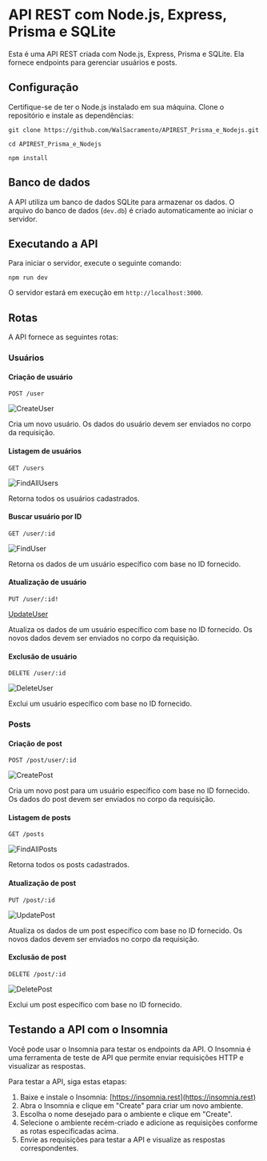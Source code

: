 # API REST com Node.js, Express, Prisma e SQLite

Esta é uma API REST criada com Node.js, Express, Prisma e SQLite. Ela fornece endpoints para gerenciar usuários e posts.

## Configuração

Certifique-se de ter o Node.js instalado em sua máquina. Clone o repositório e instale as dependências:


`git clone https://github.com/WalSacramento/APIREST_Prisma_e_Nodejs.git`

`cd APIREST_Prisma_e_Nodejs`

`npm install`


## Banco de dados

A API utiliza um banco de dados SQLite para armazenar os dados. O arquivo do banco de dados (`dev.db`) é criado automaticamente ao iniciar o servidor.

## Executando a API

Para iniciar o servidor, execute o seguinte comando:

`npm run dev`

O servidor estará em execução em `http://localhost:3000`.

## Rotas

A API fornece as seguintes rotas:

### Usuários

#### Criação de usuário

`POST /user`

![CreateUser](src/img/printscreen_CreateUser.png)

Cria um novo usuário. Os dados do usuário devem ser enviados no corpo da requisição.

#### Listagem de usuários

`GET /users`

![FindAllUsers](src/img/printscreen_FindAllUsers.png)

Retorna todos os usuários cadastrados.

#### Buscar usuário por ID

`GET /user/:id`

![FindUser](src/img/printscreen_UpdateUser.png)

Retorna os dados de um usuário específico com base no ID fornecido.

#### Atualização de usuário

`PUT /user/:id!`

[UpdateUser](src/img/printscreen_UpdateUser.png)

Atualiza os dados de um usuário específico com base no ID fornecido. Os novos dados devem ser enviados no corpo da requisição.

#### Exclusão de usuário

`DELETE /user/:id`

![DeleteUser](src/img/printscreen_DeleteeUser.png)

Exclui um usuário específico com base no ID fornecido.

### Posts

#### Criação de post

`POST /post/user/:id`

![CreatePost](src/img/printscreen_CreatePost.png)


Cria um novo post para um usuário específico com base no ID fornecido. Os dados do post devem ser enviados no corpo da requisição.

#### Listagem de posts

`GET /posts`

![FindAllPosts](src/img/printscreen_FindAllPosts.png)

Retorna todos os posts cadastrados.

#### Atualização de post

`PUT /post/:id`

![UpdatePost](src/img/printscreen_UpdatePost.png)

Atualiza os dados de um post específico com base no ID fornecido. Os novos dados devem ser enviados no corpo da requisição.

#### Exclusão de post

`DELETE /post/:id`

![DeletePost](src/img/printscreen_DeletePost.png)

Exclui um post específico com base no ID fornecido.

## Testando a API com o Insomnia

Você pode usar o Insomnia para testar os endpoints da API. O Insomnia é uma ferramenta de teste de API que permite enviar requisições HTTP e visualizar as respostas.

Para testar a API, siga estas etapas:

1. Baixe e instale o Insomnia: [https://insomnia.rest](https://insomnia.rest)
2. Abra o Insomnia e clique em "Create" para criar um novo ambiente.
3. Escolha o nome desejado para o ambiente e clique em "Create".
4. Selecione o ambiente recém-criado e adicione as requisições conforme as rotas especificadas acima.
5. Envie as requisições para testar a API e visualize as respostas correspondentes.

